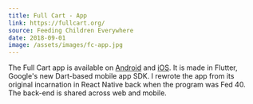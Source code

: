 ```yaml
---
title: Full Cart - App
link: https://fullcart.org/
source: Feeding Children Everywhere
date: 2018-09-01
image: /assets/images/fc-app.jpg
---
```

The Full Cart app is available on <a href="https://play.google.com/store/apps/details?id=com.fed40" target="_blank" rel="noreferrer">Android</a> and <a href="https://itunes.apple.com/us/app/fed40/id1166795985" target="_blank" rel="noreferrer">iOS</a>. It is made in Flutter, Google's new Dart-based mobile app SDK. I rewrote the app from its original incarnation in React Native back when the program was Fed 40. The back-end is shared across web and&nbsp;mobile.